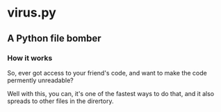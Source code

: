 # virus.py
## A Python file bomber
### How it works
So, ever got access to your friend's code, and want to make the code permently unreadable?

Well with this, you can, it's one of the fastest ways to do that, and it also spreads to other files in the dirertory.

